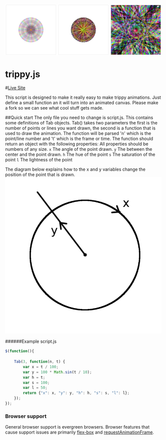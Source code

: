 ![Trippy images produced by trippy.js](screenshot.png)

# trippy.js

#[Live Site](http://trippyjs.github.io/trippyjs)

This script is designed to make it really easy to make trippy animations. Just define a small function an it will turn into an animated canvas.
Please make a fork so we can see what cool stuff gets made.

##Quick start
The only file you need to change is script.js. This contains some definitions of Tab objects.
Tab() takes two parameters the first is the number of points or lines you want drawn, the second is a function that is used to draw the animation.
The function will be parsed 'n' which is the point/line number and 't' which is the frame or time.
The function should return an object with the following properties:
All properties should be numbers of any size.
`x` The angle of the point drawn.
`y` The between the center and the point drawn.
`h` The hue of the point
`s` The saturation of the point
`l` The lightness of the point

The diagram below explains how to the x and y variables change the position of the point that is drawn.
![Diagram explaining the x and y variable](diagram.png)

######Example script.js
```javascript
$(function(){

    Tab(3, function(n, t) {
        var x = t / 100;
        var y = 100 * Math.sin(t / 10);
        var h = t;
        var s = 100;
        var l = 50;
        return {"x": x, "y": y, "h": h, "s": s, "l": l};
    });
});
```
### Browser support
General browser support is evergreen browsers.
Browser features that cause support issues are primarily [flex-box](http://caniuse.com/#feat=requestanimationframe) and [requestAnimationFrame](http://caniuse.com/#feat=flexbox).
